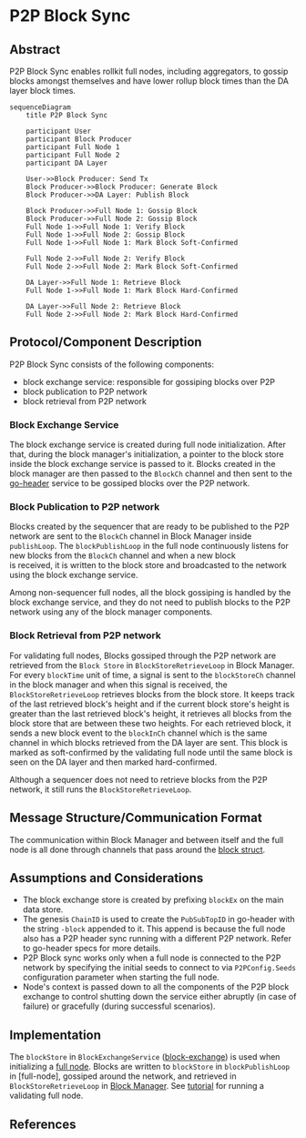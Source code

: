 # P2P Block Sync

## Abstract

P2P Block Sync enables rollkit full nodes, including aggregators, to gossip blocks amongst themselves and have lower rollup block times than the DA layer block times.

```mermaid
sequenceDiagram
    title P2P Block Sync

    participant User
    participant Block Producer
    participant Full Node 1
    participant Full Node 2
    participant DA Layer

    User->>Block Producer: Send Tx
    Block Producer->>Block Producer: Generate Block
    Block Producer->>DA Layer: Publish Block

    Block Producer->>Full Node 1: Gossip Block
    Block Producer->>Full Node 2: Gossip Block
    Full Node 1->>Full Node 1: Verify Block
    Full Node 1->>Full Node 2: Gossip Block
    Full Node 1->>Full Node 1: Mark Block Soft-Confirmed

    Full Node 2->>Full Node 2: Verify Block
    Full Node 2->>Full Node 2: Mark Block Soft-Confirmed

    DA Layer->>Full Node 1: Retrieve Block
    Full Node 1->>Full Node 1: Mark Block Hard-Confirmed

    DA Layer->>Full Node 2: Retrieve Block
    Full Node 2->>Full Node 2: Mark Block Hard-Confirmed
```

## Protocol/Component Description

P2P Block Sync consists of the following components:

* block exchange service: responsible for gossiping blocks over P2P
* block publication to P2P network
* block retrieval from P2P network

### Block Exchange Service

The block exchange service is created during full node initialization. After that, during the block manager's initialization, a pointer to the block store inside the block exchange service is passed to it. Blocks created in the block manager are then passed to the `BlockCh` channel and then sent to the [go-header] service to be gossiped blocks over the P2P network.

### Block Publication to P2P network

Blocks created by the sequencer that are ready to be published to the P2P network are sent to the `BlockCh` channel in Block Manager inside `publishLoop`.
The `blockPublishLoop` in the full node continuously listens for new blocks from the `BlockCh` channel and when a new block  
is received, it is written to the block store and broadcasted to the network using the block exchange service.

Among non-sequencer full nodes, all the block gossiping is handled by the block exchange service, and they do not need to publish blocks to the P2P network using any of the block manager components.

### Block Retrieval from P2P network

For validating full nodes, Blocks gossiped through the P2P network are retrieved from the `Block Store` in `BlockStoreRetrieveLoop` in Block Manager.
For every `blockTime` unit of time, a signal is sent to the `blockStoreCh` channel in the block manager and when this signal is received, the  
`BlockStoreRetrieveLoop` retrieves blocks from the block store. It keeps track of the last retrieved block's height and if the current block store's height is greater than the last retrieved block's height, it retrieves all blocks from the block store that are between these two heights.
For each retrieved block, it sends a new block event to the `blockInCh` channel which is the same channel in which blocks retrieved from the DA layer are sent.
This block is marked as soft-confirmed by the validating full node until the same block is seen on the DA layer and then marked hard-confirmed.

Although a sequencer does not need to retrieve blocks from the P2P network, it still runs the `BlockStoreRetrieveLoop`.

## Message Structure/Communication Format

The communication within Block Manager and between itself and the full node is all done through channels that pass around the [block struct].  

## Assumptions and Considerations

* The block exchange store is created by prefixing `blockEx` on the main data store.
* The genesis `ChainID` is used to create the `PubSubTopID` in go-header with the string `-block` appended to it. This append is because the full node also has a P2P header sync running with a different P2P network. Refer to go-header specs for more details.
* P2P Block sync works only when a full node is connected to the P2P network by specifying the initial seeds to connect to via `P2PConfig.Seeds` configuration parameter when starting the full node.
* Node's context is passed down to all the components of the P2P block exchange to control shutting down the service either abruptly (in case of failure) or gracefully (during successful scenarios).

## Implementation

The `blockStore` in `BlockExchangeService` ([block-exchange]) is used when initializing a [full node]. Blocks are written to `blockStore` in `blockPublishLoop` in [full-node], gossiped around the network, and retrieved in `BlockStoreRetrieveLoop` in [Block Manager].
See [tutorial] for running a validating full node.

## References

[go-header]: https://github.com/celestiaorg/go-header
[block-exchange]: ../node/block_exchange.go
[full node]: ../node/full.go
[Block Manager]: ../block/manager.go
[block struct]: ../types/block.go
[tutorial]: https://rollkit.dev/tutorials/full-and-sequencer-node#getting-started
